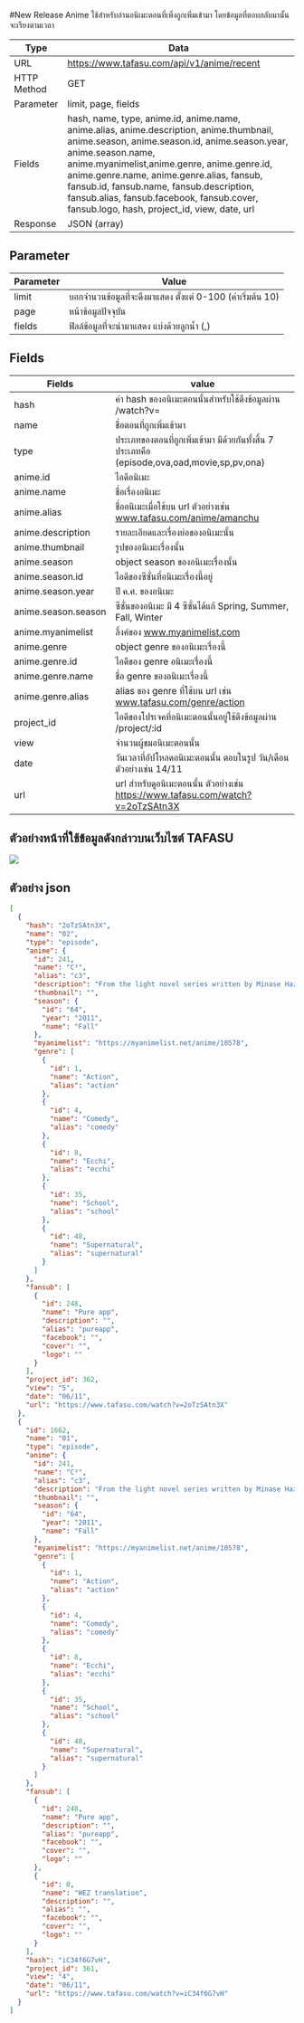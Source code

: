 #New Release Anime
ใช้สำหรับอ่านอนิเมะตอนที่เพิ่งถูกเพิ่มเข้ามา โดยข้อมูลที่ตอบกลับมานั้นจะเรียงตามเวลา

Type | Data
--- | ---
URL | https://www.tafasu.com/api/v1/anime/recent
HTTP Method | GET
Parameter | limit, page, fields
Fields | hash, name, type, anime.id, anime.name, anime.alias, anime.description, anime.thumbnail, anime.season, anime.season.id, anime.season.year, anime.season.name, anime.myanimelist,anime.genre, anime.genre.id, anime.genre.name, anime.genre.alias, fansub, fansub.id, fansub.name, fansub.description, fansub.alias, fansub.facebook, fansub.cover, fansub.logo, hash, project_id, view, date, url
Response | JSON (array)

## Parameter
Parameter | Value
--- | ---
limit | บอกจำนวนข้อมูลที่จะดึงมาแสดง ตั้งแต่ 0-100 (ค่าเริ่มต้น 10)
page | หน้าข้อมูลปัจจุบัน
fields | ฟิลล์ข้อมูลที่จะนำมาแสดง แบ่งด้วยลูกน้ำ (,)


## Fields
Fields| value
--- | ---
hash | ค่า hash ของอนิเมะตอนนั้นสำหรับใช้ดึงข้อมูลผ่าน /watch?v=
name | ชื่อตอนที่ถูกเพิ่มเข้ามา
type | ประเภทของตอนที่ถูกเพิ่มเข้ามา มีด้วยกันทั้งสิ้น 7 ประเภทคือ (episode,ova,oad,movie,sp,pv,ona)
anime.id | ไอดีอนิเมะ
anime.name | ชื่อเรื่องอนิเมะ
anime.alias | ชื่ออนิเมะเมื่อใช้บน url ตัวอย่างเช่น www.tafasu.com/anime/amanchu
anime.description | รายละเอียดและเรื่องย่อของอนิเมะนั้น
anime.thumbnail | รูปของอนิเมะเรื่องนั้น
anime.season | object season ของอนิเมะเรื่องนั้น
anime.season.id | ไอดีของซีซั่นที่อนิเมะเรื่องนี้อยู่
anime.season.year | ปี ค.ศ. ของอนิเมะ
anime.season.season | ซีซั่นของอนิเมะ มี 4 ซีซั่นได้แก้ Spring, Summer, Fall, Winter
anime.myanimelist | ลิ้งค์ของ www.myanimelist.com
anime.genre | object genre ของอนิเมะเรื่องนี้
anime.genre.id | ไอดีของ genre อนิเมะเรื่องนี้
anime.genre.name | ชื่อ genre ของอนิเมะเรื่องนี้
anime.genre.alias | alias ของ genre ที่ใช้บน url เช่น www.tafasu.com/genre/action
project_id | ไอดีของโปรเจคที่อนิเมะตอนนั้นอยู่ใช้ดึงข้อมูลผ่าน /project/:id
view | จำนวนผู้ชมอนิเมะตอนนั้น
date | วันเวลาที่อัปโหลดอนิเมะตอนนั้น ตอบในรูป วัน/เดือน ตัวอย่างเช่น 14/11
url | url สำหรับดูอนิเมะตอนนั้น ตัวอย่างเช่น https://www.tafasu.com/watch?v=2oTzSAtn3X

## ตัวอย่างหน้าที่ใช้ข้อมูลดังกล่าวบนเว็บไซต์ TAFASU
![](/images/preview_anime_recent.png)

## ตัวอย่าง json
```json
[
  {
    "hash": "2oTzSAtn3X",
    "name": "02",
    "type": "episode",
    "anime": {
      "id": 241,
      "name": "C³",
      "alias": "c3",
      "description": "From the light novel series written by Minase Hazuki, comes a story of love, action, and comedy. Yachi Haruaki is a high school boy who is naturally resistant to curses. After his father sends him a mysterious black cube, Haruaki awakes to find a nude girl named Fear standing in his kitchen. She’s the human form of the cursed black cube – and an instrument of torture! Utilizing her special abilities, Fear fights alongside Haruaki to defeat other cursed instruments and their owners.\r\n",
      "thumbnail": "",
      "season": {
        "id": "64",
        "year": "2011",
        "name": "Fall"
      },
      "myanimelist": "https://myanimelist.net/anime/10578",
      "genre": [
        {
          "id": 1,
          "name": "Action",
          "alias": "action"
        },
        {
          "id": 4,
          "name": "Comedy",
          "alias": "comedy"
        },
        {
          "id": 8,
          "name": "Ecchi",
          "alias": "ecchi"
        },
        {
          "id": 35,
          "name": "School",
          "alias": "school"
        },
        {
          "id": 48,
          "name": "Supernatural",
          "alias": "supernatural"
        }
      ]
    },
    "fansub": [
      {
        "id": 248,
        "name": "Pure app",
        "description": "",
        "alias": "pureapp",
        "facebook": "",
        "cover": "",
        "logo": ""
      }
    ],
    "project_id": 362,
    "view": "5",
    "date": "06/11",
    "url": "https://www.tafasu.com/watch?v=2oTzSAtn3X"
  },
  {
    "id": 1662,
    "name": "01",
    "type": "episode",
    "anime": {
      "id": 241,
      "name": "C³",
      "alias": "c3",
      "description": "From the light novel series written by Minase Hazuki, comes a story of love, action, and comedy. Yachi Haruaki is a high school boy who is naturally resistant to curses. After his father sends him a mysterious black cube, Haruaki awakes to find a nude girl named Fear standing in his kitchen. She’s the human form of the cursed black cube – and an instrument of torture! Utilizing her special abilities, Fear fights alongside Haruaki to defeat other cursed instruments and their owners.\r\n",
      "thumbnail": "",
      "season": {
        "id": "64",
        "year": "2011",
        "name": "Fall"
      },
      "myanimelist": "https://myanimelist.net/anime/10578",
      "genre": [
        {
          "id": 1,
          "name": "Action",
          "alias": "action"
        },
        {
          "id": 4,
          "name": "Comedy",
          "alias": "comedy"
        },
        {
          "id": 8,
          "name": "Ecchi",
          "alias": "ecchi"
        },
        {
          "id": 35,
          "name": "School",
          "alias": "school"
        },
        {
          "id": 48,
          "name": "Supernatural",
          "alias": "supernatural"
        }
      ]
    },
    "fansub": [
      {
        "id": 248,
        "name": "Pure app",
        "description": "",
        "alias": "pureapp",
        "facebook": "",
        "cover": "",
        "logo": ""
      },
      {
        "id": 0,
        "name": "WEZ translation",
        "description": "",
        "alias": "",
        "facebook": "",
        "cover": "",
        "logo": ""
      }
    ],
    "hash": "iC34f6G7vH",
    "project_id": 361,
    "view": "4",
    "date": "06/11",
    "url": "https://www.tafasu.com/watch?v=iC34f6G7vH"
  }
]
```
